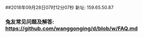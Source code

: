 ##2018年09月28日07时12分07秒 新址: 159.65.50.87
### 兔友常见问题及解答: https://github.com/wanggonging/d/blob/w/FAQ.md
